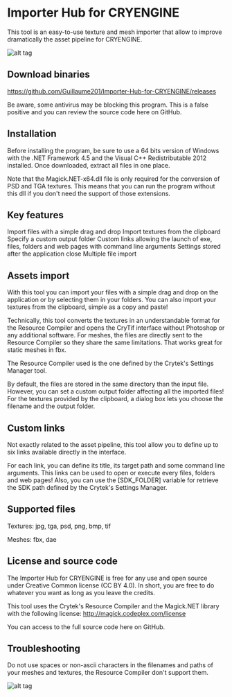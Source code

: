 Importer Hub for CRYENGINE
==========================

This tool is an easy-to-use texture and mesh importer that allow to improve dramatically the asset pipeline for CRYENGINE.

![alt tag](http://www.guillaume-puyal.com/uploads/Mar-2014/ImporterHub_v0-1_screen2.png)

Download binaries
--
https://github.com/Guillaume201/Importer-Hub-for-CRYENGINE/releases

Be aware, some antivirus may be blocking this program. This is a false positive and you can review the source code here on GitHub. 

Installation
--
Before installing the program, be sure to use a 64 bits version of Windows with the .NET Framework 4.5 and the Visual C++ Redistributable 2012 installed.
Once downloaded, extract all files in one place.

Note that the Magick.NET-x64.dll file is only required for the conversion of PSD and TGA textures. This means that you can run the program without this dll if you don't need the support of those extensions.

Key features
--
Import files with a simple drag and drop
Import textures from the clipboard
Specify a custom output folder
Custom links allowing the launch of exe, files, folders and web pages with command line arguments
Settings stored after the application close
Multiple file import

Assets import
--
With this tool you can import your files with a simple drag and drop on the application or by selecting them in your folders.
You can also import your textures from the clipboard, simple as a copy and paste!

Technically, this tool converts the textures in an understandable format for the Resource Compiler and opens the CryTif interface without Photoshop or any additional software.
For meshes, the files are directly sent to the Resource Compiler so they share the same limitations. That works great for static meshes in fbx.

The Resource Compiler used is the one defined by the Crytek's Settings Manager tool.

By default, the files are stored in the same directory than the input file. However, you can set a custom output folder affecting all the imported files!
For the textures provided by the clipboard, a dialog box lets you choose the filename and the output folder.

Custom links
--
Not exactly related to the asset pipeline, this tool allow you to define up to six links available directly in the interface.

For each link, you can define its title, its target path and some command line arguments.
This links can be used to open or execute every files, folders and web pages!
Also, you can use the [SDK_FOLDER] variable for retrieve the SDK path defined by the Crytek's Settings Manager.

Supported files
--
Textures: jpg, tga, psd, png, bmp, tif

Meshes: fbx, dae

License and source code
--
The Importer Hub for CRYENGINE is free for any use and open source under Creative Common license (CC BY 4.0).
In short, you are free to do whatever you want as long as you leave the credits.

This tool uses the Crytek's Resource Compiler and the Magick.NET library with the following license: http://magick.codeplex.com/license

You can access to the full source code here on GitHub.

Troubleshooting
--
Do not use spaces or non-ascii characters in the filenames and paths of your meshes and textures, the Resource Compiler don't support them.

![alt tag](http://www.guillaume-puyal.com/uploads/Mar-2014/ImporterHub_v0-1_screen.png)

